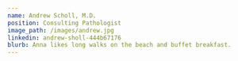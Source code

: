 ```yaml
---
name: Andrew Scholl, M.D. 
position: Consulting Pathologist 
image_path: /images/andrew.jpg
linkedin: andrew-sholl-444b67176
blurb: Anna likes long walks on the beach and buffet breakfast.
---
```

